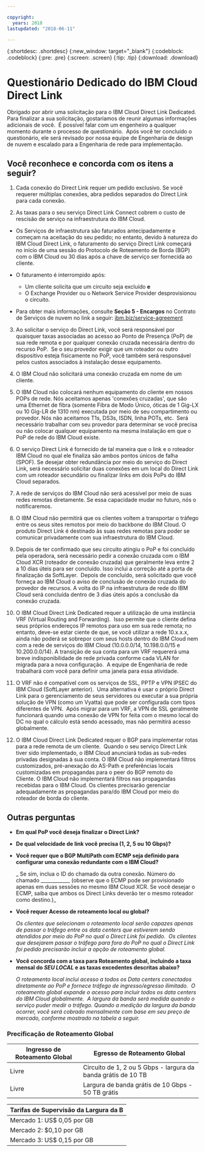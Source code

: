 ```yaml
---

copyright:
  years: 2018
lastupdated: "2018-06-11"

---
```


{:shortdesc: .shortdesc}
{:new_window: target="_blank"}
{:codeblock: .codeblock}
{:pre: .pre}
{:screen: .screen}
{:tip: .tip}
{:download: .download}

# Questionário Dedicado do IBM Cloud Direct Link

Obrigado por abrir uma solicitação para o IBM Cloud Direct Link Dedicated.  Para finalizar a sua solicitação, gostaríamos de reunir algumas informações adicionais de você.  É possível falar com um engenheiro a qualquer momento durante o processo de questionário.  Após você ter concluído o questionário, ele será revisado por nossa equipe de Engenharia de design de nuvem e escalado para a Engenharia de rede para implementação.

## Você reconhece e concorda com os itens a seguir?

1. Cada conexão do Direct Link requer um pedido exclusivo. Se você requerer múltiplas conexões, abra pedidos separados do Direct Link para cada conexão.

2. As taxas para o seu serviço Direct Link Connect cobrem o custo de rescisão de serviço na infraestrutura do IBM Cloud. 

 * Os Serviços de infraestrutura são faturados antecipadamente e começam na aceitação do seu pedido; no entanto, devido à natureza do IBM Cloud Direct Link, o faturamento do serviço Direct Link começará no início de uma sessão do Protocolo de Roteamento de Borda (BGP) com o IBM Cloud ou 30 dias após a chave de serviço ser fornecida ao cliente. 

 * O faturamento é interrompido após:
   * Um cliente solicita que um circuito seja excluído **e** 
   * O Exchange Provider ou o Network Service Provider desprovisionou o circuito.
  * Para obter mais informações, consulte **Seção 5 - Encargos** no Contrato de Serviços de nuvem no link a seguir: [ibm.biz/service-agreement](ibm.biz/service-agreement)

3. Ao solicitar o serviço do Direct Link, você será responsável por quaisquer taxas associadas ao acesso ao Ponto de Presença (PoP) de sua rede remota e por qualquer conexão cruzada necessária dentro do recurso PoP.  Se o seu provedor exigir que um roteador ou outro dispositivo esteja fisicamente no PoP, você também será responsável pelos custos associados à instalação desse equipamento. 

4. O IBM Cloud não solicitará uma conexão cruzada em nome de um cliente.

5. O IBM Cloud não colocará nenhum equipamento do cliente em nossos POPs de rede. Nós aceitamos apenas 'conexões cruzadas', que são uma Ethernet de fibra (somente Fibra de Modo Único, óticas de 1 Gig-LX ou 10 Gig-LR de 1310 nm) executada por meio de seu compartimento ou provedor. Nós não aceitamos T1s, DS3s, ISDN, linha POTs, etc.  Será necessário trabalhar com seu provedor para determinar se você precisa ou não colocar qualquer equipamento na mesma instalação em que o PoP de rede do IBM Cloud existe.

6. O serviço Direct Link é fornecido de tal maneira que o link e o roteador IBM Cloud no qual ele finaliza são ambos pontos únicos de falha (SPOF). Se desejar obter redundância por meio do serviço do Direct Link, será necessário solicitar duas conexões em um local do Direct Link com um roteador secundário ou finalizar links em dois PoPs do IBM Cloud separados.

7. A rede de serviços do IBM Cloud não será acessível por meio de suas redes remotas diretamente. Se essa capacidade mudar no futuro, nós o notificaremos.

8. O IBM Cloud não permitirá que os clientes voltem a transportar o tráfego entre os seus sites remotos por meio do backbone do IBM Cloud. O produto Direct Link é destinado às suas redes remotas para poder se comunicar privadamente com sua infraestrutura do IBM Cloud.

9. Depois de ter confirmado que seu circuito atingiu o PoP e foi concluído pela operadora, será necessário pedir a conexão cruzada com o IBM Cloud XCR (roteador de conexão cruzada) que geralmente leva entre 2 a 10 dias úteis para ser concluído. Isso inclui a correção até a porta de finalização da SoftLayer.  Depois de concluído, será solicitado que você forneça ao IBM Cloud o aviso de conclusão de conexão cruzada do provedor de recursos. A volta do IP na infraestrutura de rede do IBM Cloud será concluída dentro de 3 dias úteis após a conclusão da conexão cruzada.

10. O IBM Cloud Direct Link Dedicated requer a utilização de uma instância VRF (Virtual Routing and Forwarding).  Isso permite que o cliente defina seus próprios endereços IP remotos para uso em sua rede remota; no entanto, deve-se estar ciente de que, se você utilizar a rede 10.x.x.x, ainda não poderá se sobrepor com seus hosts dentro do IBM Cloud nem com a rede de serviços do IBM Cloud (10.0.0.0/14, 10.198.0.0/15 e 10.200.0.0/14). A transição de sua conta para um VRF requererá uma breve indisponibilidade de rede privada conforme cada VLAN for migrada para a nova configuração.  A equipe de Engenharia de rede trabalhará com você para definir uma janela para essa atividade.

11. O VRF não é compatível com os serviços de SSL, PPTP e VPN IPSEC do IBM Cloud (SoftLayer anterior).  Uma alternativa é usar o próprio Direct Link para o gerenciamento de seus servidores ou executar a sua própria solução de VPN (como um Vyatta) que pode ser configurada com tipos diferentes de VPN.  Após migrar para um VRF, a VPN de SSL geralmente funcionará quando uma conexão de VPN for feita com o mesmo local do DC no qual o cálculo está sendo acessado, mas não permitirá acesso globalmente.

12. O IBM Cloud Direct Link Dedicated requer o BGP para implementar rotas para a rede remota de um cliente.  Quando o seu serviço Direct Link tiver sido implementado, o IBM Cloud anunciará todas as sub-redes privadas designadas à sua conta. O IBM Cloud não implementará filtros customizados, pré-anexação do AS-Path e preferências locais customizadas em propagandas para o peer do BGP remoto do Cliente. O IBM Cloud não implementará filtros nas propagandas recebidas para o IBM Cloud. Os clientes precisarão gerenciar adequadamente as propagandas para/do IBM Cloud por meio do roteador de borda do cliente. 

## Outras perguntas

* **Em qual PoP você deseja finalizar o Direct Link?**

* **De qual velocidade de link você precisa (1, 2, 5 ou 10 Gbps)?**

* **Você requer que o BGP MultiPath com ECMP seja definido para configurar uma conexão redundante com o IBM Cloud?**  

    _ Se sim, inclua o ID do chamado da outra conexão. Número do chamado ____________ (observe que o ECMP pode ser provisionado apenas em duas sessões no mesmo IBM Cloud XCR.  Se você desejar o ECMP, saiba que ambos os Direct Links deverão ter o mesmo roteador como destino.)_

* **Você requer Acesso de roteamento local ou global?**

    _Os clientes que selecionam o roteamento local serão capazes apenas de passar o tráfego entre os data centers que estiverem sendo atendidos por meio do PoP no qual o Direct Link foi pedido.  Os clientes que desejarem passar o tráfego para fora do PoP no qual o Direct Link foi pedido precisarão incluir a opção de roteamento global._

* **Você concorda com a taxa para Roteamento global, incluindo a taxa mensal do _SEU LOCAL_ e as taxas excedentes descritas abaixo?**

    _O roteamento local inclui acesso a todos os Data centers conectados diretamente ao PoP e fornece tráfego de ingresso/egresso ilimitado.  O roteamento global expande o acesso para incluir todos os data centers do IBM Cloud globalmente.  A largura da banda será medida quando o serviço puder medir o tráfego. Quando a medição da largura da banda ocorrer, você será cobrado mensalmente com base em seu preço de mercado, conforme mostrado na tabela a seguir._


### Precificação de Roteamento Global

| Ingresso de Roteamento Global | Egresso de Roteamento Global |
|---|---|
| Livre | Circuito de 1, 2 ou 5 Gbps - largura da banda grátis de 10 TB |
| Livre | Largura de banda grátis de 10 Gbps - 50 TB grátis |


| Tarifas de Supervisão da Largura da B |
|---|
| Mercado 1: US$ 0,05 por GB |
| Mercado 2: $0,10 por GB |
| Mercado 3: US$ 0,15 por GB |
